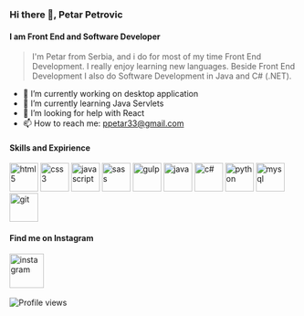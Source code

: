 ### Hi there 👋, Petar Petrovic
#### I am Front End and Software Developer
>I'm Petar from Serbia, and i do for most of my time Front End Development. I really enjoy learning new languages. Beside Front End Development I also do Software Development in Java and C# (.NET).

- 🔭 I’m currently working on desktop application 
- 🌱 I’m currently learning Java Servlets 
- 🤔 I’m looking for help with React 
- 📫 How to reach me: ppetar33@gmail.com

#### Skills and Expirience
<img src='https://user-images.githubusercontent.com/82830616/141116456-f3fa4e6c-ee83-4b8b-80d2-62e45eb79b54.png' alt='html5' height='50'>  <img src='https://user-images.githubusercontent.com/82830616/141116535-10b911b2-1a27-45d9-8dd8-7c484e9c45f9.png' alt='css3' height='50'>  <img src='https://user-images.githubusercontent.com/82830616/141117177-ad3e990f-111f-4120-aaa6-1876fd69298b.png' alt='javascript' height='50'>  <img src='https://user-images.githubusercontent.com/82830616/141117083-10c20140-0786-4b8f-966d-e9f68bf07ad4.png' alt='sass' height='50'>  <img src='https://user-images.githubusercontent.com/82830616/141116902-607bb7cf-a09b-4416-8764-5dddd25af491.png' alt='gulp' height='50'>  <img src='https://user-images.githubusercontent.com/82830616/141117310-2fdc317e-1131-4341-8e6f-98a57714ce1c.png' alt='java' height='50'>  <img src='https://user-images.githubusercontent.com/82830616/141117567-bb1afe1a-c5aa-4796-8b6a-c2a91585a3ed.png' alt='c#' height='50'>  <img src='https://user-images.githubusercontent.com/82830616/141117708-b21d0258-eee3-4f62-8d66-e4d45bbc0e4e.png' alt='python' height='50'>  <img src='https://user-images.githubusercontent.com/82830616/141117784-dff1f6ca-9ca4-4f76-90fd-16b5ad046df2.png' alt='mysql' height='50'>  <img src='https://user-images.githubusercontent.com/82830616/141118015-d6dfb23d-7ab3-4b74-801f-07a3adbff501.png' alt='git' height='50'>

#### Find me on Instagram
 [<img src='https://user-images.githubusercontent.com/82830616/141118246-818be75e-8ce6-4011-ae21-c8a1aff786d0.png' alt='instagram' height='60'>](https://www.instagram.com/petrex_____/)  
</br>
![Profile views](https://gpvc.arturio.dev/ppetar3333)
